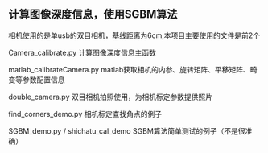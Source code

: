 ## 计算图像深度信息，使用SGBM算法

相机使用的是单usb的双目相机，基线距离为6cm,本项目主要使用的文件是前2个

Camera_calibrate.py		计算图像深度信息主函数

matlab_calibrateCamera.py    matlab获取相机的内参、旋转矩阵、平移矩阵、畸变等参数配置信息

double_camera.py    双目相机拍照使用，为相机标定参数提供照片

find_corners_demo.py    相机标定查找角点的例子

SGBM_demo.py  / shichatu_cal_demo    SGBM算法简单测试的例子（不是很准确）

